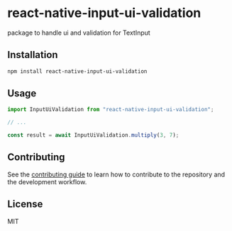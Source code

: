 # react-native-input-ui-validation

package to handle ui and validation for TextInput

## Installation

```sh
npm install react-native-input-ui-validation
```

## Usage

```js
import InputUiValidation from "react-native-input-ui-validation";

// ...

const result = await InputUiValidation.multiply(3, 7);
```

## Contributing

See the [contributing guide](CONTRIBUTING.md) to learn how to contribute to the repository and the development workflow.

## License

MIT
